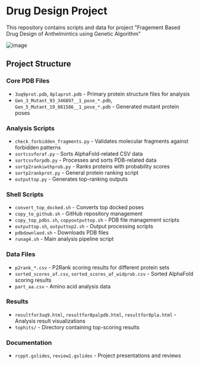 # Drug Design Project

This repository contains scripts and data for project "Fragement Based Drug Design of Anthelmintics using Genetic Algorithm"

![image](https://github.com/user-attachments/assets/aa1f8d78-deaa-4169-8f9d-d37394d7f61e)


## Project Structure

### Core PDB Files
- `3uq9prot.pdb`, `8plaprot.pdb` - Primary protein structure files for analysis
- `Gen_3_Mutant_93_346897__1_pose_*.pdb`, `Gen_5_Mutant_19_881586__1_pose_*.pdb` - Generated mutant protein poses

### Analysis Scripts
- `check_forbidden_fragments.py` - Validates molecular fragments against forbidden patterns
- `sortcsvforaf.py` - Sorts AlphaFold-related CSV data
- `sortcsvforpdb.py` - Processes and sorts PDB-related data
- `sortp2rankiwthprob.py` - Ranks proteins with probability scores
- `sortp2rankprot.py` - General protein ranking script
- `outputtop.py` - Generates top-ranking outputs

### Shell Scripts
- `convert_top_docked.sh` - Converts top docked poses
- `copy_to_github.sh` - GitHub repository management
- `copy_top_pdbs.sh`, `copyoutputtop.sh` - PDB file management scripts
- `outputtop.sh`, `outputtop2.sh` - Output processing scripts
- `pdbdownlaod.sh` - Downloads PDB files
- `runag4.sh` - Main analysis pipeline script

### Data Files
- `p2rank_*.csv` - P2Rank scoring results for different protein sets
- `sorted_scores_af.csv`, `sorted_scores_af_widprob.csv` - Sorted AlphaFold scoring results
- `part_aa.csv` - Amino acid analysis data

### Results
- `resultfor3uq9.html`, `resultfor8palpdb.html`, `resultfor8pla.html` - Analysis result visualizations
- `tophits/` - Directory containing top-scoring results

### Documentation
- `rcppt.gslides`, `review1.gslides` - Project presentations and reviews
